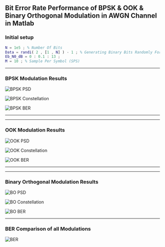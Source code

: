 ## Bit Error Rate Performance of BPSK & OOK & Binary Orthogonal Modulation in AWGN Channel in Matlab

### Initial setup

```matlab
N = 1e5 ; % Number Of Bits
Data = randi( 2 , [1 , N] ) - 1 ; % Generating Binary Bits Randomly For Input Data
Eb_N0_dB = 0 : 0.1 : 13 ;  
M = 10 ; % Sample Per Symbol (SPS)
```

---
### BPSK Modulation Results
![BPSK PSD](/images/BPSK_PSD.png)

![BPSK Constellation](/images/BPSK_Constellation.png)

![BPSK BER](/images/BPSK_BER.png)

---

---
### OOK Modulation Results
![OOK PSD](/images/OOK_PSD.png)

![OOK Constellation](/images/OOK_Constellation.png)

![OOK BER](/images/OOK_BER.png)

---

---
### Binary Orthogonal Modulation Results
![BO PSD](/images/BO_PSD.png)

![BO Constellation](/images/BO_Constellation.png)

![BO BER](/images/BO_BER.png)

---
### BER Comparison of all Modulations

![BER](/images/Totall_BER.png)





